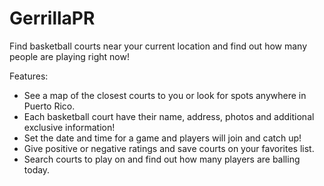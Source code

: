 # GerrillaPR
Find basketball courts near your current location and find out how many people are playing right now!

Features:
- See a map of the closest courts to you or look for spots anywhere in Puerto Rico.
- Each basketball court have their name, address, photos and additional exclusive information!
- Set the date and time for a game and players will join and catch up!
- Give positive or negative ratings and save courts on your favorites list.
- Search courts to play on and find out how many players are balling today.
